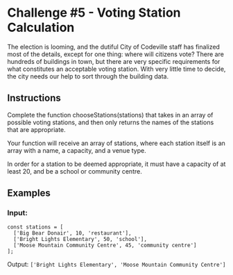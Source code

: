 # Challenge #5 - Voting Station Calculation
The election is looming, and the dutiful City of Codeville staff has finalized most of the details, except for one thing: where will citizens vote? There are hundreds of buildings in town, but there are very specific requirements for what constitutes an acceptable voting station. With very little time to decide, the city needs our help to sort through the building data.

## Instructions
Complete the function chooseStations(stations) that takes in an array of possible voting stations, and then only returns the names of the stations that are appropriate.

Your function will receive an array of stations, where each station itself is an array with a name, a capacity, and a venue type.

In order for a station to be deemed appropriate, it must have a capacity of at least 20, and be a school or community centre.

## Examples
### Input:
```
const stations = [
  ['Big Bear Donair', 10, 'restaurant'],
  ['Bright Lights Elementary', 50, 'school'],
  ['Moose Mountain Community Centre', 45, 'community centre']
];
```

Output:
`['Bright Lights Elementary', 'Moose Mountain Community Centre']`
